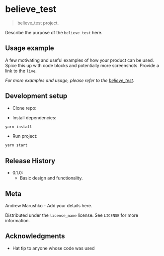 # believe_test

> believe_test project.

Describe the purpose of the `believe_test` here.

## Usage example

A few motivating and useful examples of how your product can be used. Spice this up with code blocks and potentially more screenshots. Provide a link to the `live`.

_For more examples and usage, please refer to the [believe_test](https://liveexample.com)._

## Development setup

- Clone repo:

- Install dependencies:

```sh
yarn install
```

- Run project:

```sh
yarn start
```

## Release History

- 0.1.0:
  - Basic design and functionality.

## Meta

Andrew Marushko - Add your details here.

Distributed under the `license_name` license. See `LICENSE` for more information.

## Acknowledgments

- Hat tip to anyone whose code was used
